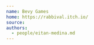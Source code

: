 ```yaml
---
name: Bevy Games
home: https://rabbival.itch.io/
source:
authors:
  - people/eitan-medina.md
---
```

